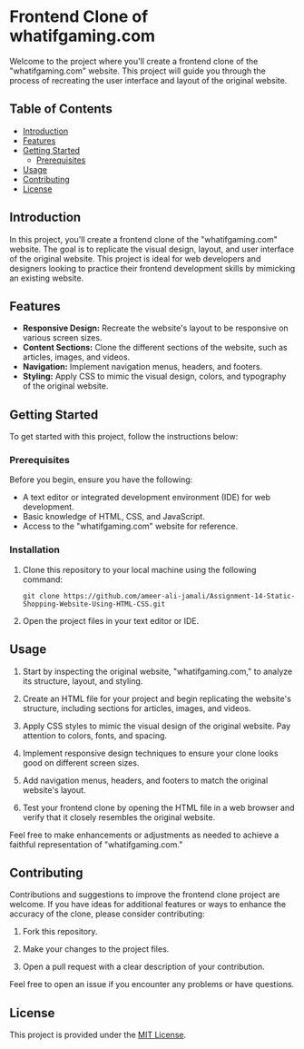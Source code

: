 # Frontend Clone of whatifgaming.com

Welcome to the project where you'll create a frontend clone of the "whatifgaming.com" website. This project will guide you through the process of recreating the user interface and layout of the original website.

## Table of Contents

- [Introduction](#introduction)
- [Features](#features)
- [Getting Started](#getting-started)
  - [Prerequisites](#prerequisites)
- [Usage](#usage)
- [Contributing](#contributing)
- [License](#license)

## Introduction

In this project, you'll create a frontend clone of the "whatifgaming.com" website. The goal is to replicate the visual design, layout, and user interface of the original website. This project is ideal for web developers and designers looking to practice their frontend development skills by mimicking an existing website.

## Features

- **Responsive Design:** Recreate the website's layout to be responsive on various screen sizes.
- **Content Sections:** Clone the different sections of the website, such as articles, images, and videos.
- **Navigation:** Implement navigation menus, headers, and footers.
- **Styling:** Apply CSS to mimic the visual design, colors, and typography of the original website.

## Getting Started

To get started with this project, follow the instructions below:

### Prerequisites

Before you begin, ensure you have the following:

- A text editor or integrated development environment (IDE) for web development.
- Basic knowledge of HTML, CSS, and JavaScript.
- Access to the "whatifgaming.com" website for reference.

### Installation

1. Clone this repository to your local machine using the following command:

   ```
   git clone https://github.com/ameer-ali-jamali/Assignment-14-Static-Shopping-Website-Using-HTML-CSS.git
   ```

2. Open the project files in your text editor or IDE.

## Usage

1. Start by inspecting the original website, "whatifgaming.com," to analyze its structure, layout, and styling.

2. Create an HTML file for your project and begin replicating the website's structure, including sections for articles, images, and videos.

3. Apply CSS styles to mimic the visual design of the original website. Pay attention to colors, fonts, and spacing.

4. Implement responsive design techniques to ensure your clone looks good on different screen sizes.

5. Add navigation menus, headers, and footers to match the original website's layout.

6. Test your frontend clone by opening the HTML file in a web browser and verify that it closely resembles the original website.

Feel free to make enhancements or adjustments as needed to achieve a faithful representation of "whatifgaming.com."

## Contributing

Contributions and suggestions to improve the frontend clone project are welcome. If you have ideas for additional features or ways to enhance the accuracy of the clone, please consider contributing:

1. Fork this repository.

2. Make your changes to the project files.

3. Open a pull request with a clear description of your contribution.

Feel free to open an issue if you encounter any problems or have questions.

## License

This project is provided under the [MIT License](LICENSE).
